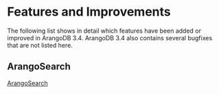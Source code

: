 Features and Improvements
=========================

The following list shows in detail which features have been added or improved in
ArangoDB 3.4. ArangoDB 3.4 also contains several bugfixes that are not listed
here.
   
   
ArangoSearch 
------------

[ArangoSearch](../Views/ArangoSearch.md)
